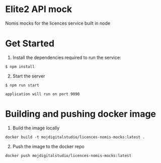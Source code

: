 # Elite2 API mock

Nomis mocks for the licences service built in node

# Get Started

1. Install the dependencies required to run the service:

```
$ npm install
```

2. Start the server

```
$ npm run start

application will run on port 9090

```

# Building and pushing docker image

1. Build the image locally

```
docker build -t mojdigitalstudio/licences-nomis-mocks:latest .
```

2. Push the image to the docker repo

```
docker push mojdigitalstudio/licences-nomis-mocks:latest
```
